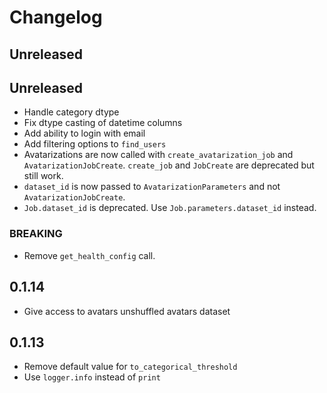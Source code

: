 # Changelog

## Unreleased

## Unreleased

- Handle category dtype
- Fix dtype casting of datetime columns
- Add ability to login with email
- Add filtering options to `find_users`
- Avatarizations are now called with `create_avatarization_job` and `AvatarizationJobCreate`.
  `create_job` and `JobCreate` are deprecated but still work.
- `dataset_id` is now passed to `AvatarizationParameters` and not `AvatarizationJobCreate`.
- `Job.dataset_id` is deprecated. Use `Job.parameters.dataset_id` instead.

### BREAKING

- Remove `get_health_config` call.

## 0.1.14

- Give access to avatars unshuffled avatars dataset

## 0.1.13

- Remove default value for `to_categorical_threshold`
- Use `logger.info` instead of `print`
